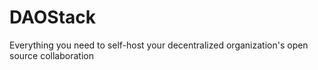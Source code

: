 # DAOStack
Everything you need to self-host your decentralized organization's open source collaboration
